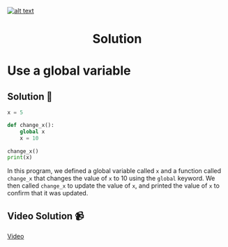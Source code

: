 <a href="https://www.core-code.io/">

![alt text](https://uploads-ssl.webflow.com/5eb2f56932c3562feab232e3/5f73550d00249e7e96c9f3de_Logo.png 'corecodeio')

</a>

<h1 align="center">Solution</h1>

# Use a global variable



## Solution 🏁
    
```python
x = 5

def change_x():
    global x
    x = 10
    
change_x()
print(x)
```

In this program, we defined a global variable called `x` and a function called `change_x` that changes the value of `x` to 10 using the `global` keyword. We then called `change_x` to update the value of `x`, and printed the value of `x` to confirm that it was updated.

## Video Solution 📹

[Video](https://drive.google.com/file/d/1CvZMKyD3pz0DDx4V4KahKlfVAido50XO/view?usp=share_link)